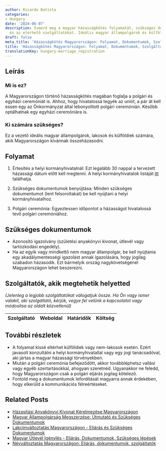 ```yaml
---
author: Ricardo Batista
categories:
- Hungary
date: '2024-06-07'
description: Ismerd meg a magyar házasságkötés folyamatát, szükséges dokumentumokat,
  és az elérhető szolgáltatókat. Ideális magyar állampolgárok és külföldiek számára.
draft: false
meta_title: 'Házasságkötés Magyarországon: Folyamat, Dokumentumok, Szolgáltatók'
title: 'Házasságkötés Magyarországon: Folyamat, Dokumentumok, Szolgáltatók'
translationKey: hungary-marriage_registration
---
```



## Leírás
### Mi is ez?
A Magyarországon történő házasságkötés magában foglalja a polgári és egyházi ceremóniát is. Ahhoz, hogy hivatalossá tegyék az uniót, a pár át kell essen egy az Önkormányzat által lebonyolított polgári ceremónián. Később optálhatnak egy egyházi ceremóniára is.

### Ki számára szükséges?
Ez a vezető ideális magyar állampolgárok, lakosok és külföldiek számára, akik Magyarországon kívánnak összeházasodni.

## Folyamat
1. Értesítés a helyi kormányhivatalnál: Ezt legalább 30 nappal a tervezett házassági dátum előtt kell megtenni. A helyi kormányhivatalok listáját [itt](https://www.kormanyhivatal.hu/hu/budapest/fokapcsolat/tajekoztato) találhatja.

2. Szükséges dokumentumok benyújtása: Minden szükséges dokumentumot (lent felsoroltakat) be kell nyújtani a helyi kormányhivatalhoz.

3. Polgári ceremónia: Egyeztessen időpontot a házasságot hivatalossá tevő polgári ceremóniához.

## Szükséges dokumentumok
- Azonosító igazolvány (születési anyakönyvi kivonat, útlevél vagy tartózkodási engedély).
- Ha az egyik vagy mindkettő nem magyar állampolgár, be kell nyújtania egy akadálymentességi igazolást annak igazolására, hogy jogilag szabadon házasodik. Ezt bármelyik ország nagykövetségénél Magyarországon lehet beszerezni.

## Szolgáltatók, akik megtehetik helyetted
_(Jelenleg a legjobb szolgáltatókat válogatjuk össze. Ha Ön vagy ismer valakit, aki szolgáltató, kérjük, vegye fel velünk a kapcsolatot vagy módosítsa az oldalt közvetlenül)_

| Szolgáltató     |     Weboldal    |     Határidők    |       Költség     |
| :-------------: | :-------------: |  :-------------: | :-------------: |

## További részletek
- A folyamat kissé eltérhet külföldiek vagy nem-lakosok esetén. Ezért javasolt konzultálni a helyi kormányhivatallal vagy egy jogi tanácsadóval, aki jártas a magyar házassági törvényekben.
- Miután a polgári ceremónia befejeződött, akkor továbbléphetsz vallási vagy egyéb szertartásokkal, ahogyan szeretnéd. Ugyanakkor ne feledd, hogy Magyarországon csak a polgári eljárás jogilag kötelező.
- Fontold meg a dokumentumok lefordítását magyarra annak érdekében, hogy elkerüld a kommunikációs félreértéseket.
## Related Posts

- [Házasítási Anyakönyvi Kivonat Kérelmezése Magyarországon](https://tramitit.com/hu/guides/hungary/hazassagi_anyakonyvi_kivonat_igenylese/)
- [Magyar Állampolgárság Megszerzése: Útmutató és Szükséges Dokumentumok](https://tramitit.com/hu/guides/hungary/allampolgarsagi_kerelmek/)
- [Lakcímváltoztatás Magyarországon - Eljárás és Szükséges Dokumentumok](https://tramitit.com/hu/guides/hungary/lakohely_bejelentese/)
- [Magyar Útlevél Igénylés - Eljárás, Dokumentumok, Szükséges lépések](https://tramitit.com/hu/guides/hungary/utlevel_igenylese/)
- [Névváltoztatás Magyarországon: Eljárás, dokumentumok, szolgáltatók](https://tramitit.com/hu/guides/hungary/csaladi_nev_megvaltoztatasa/)